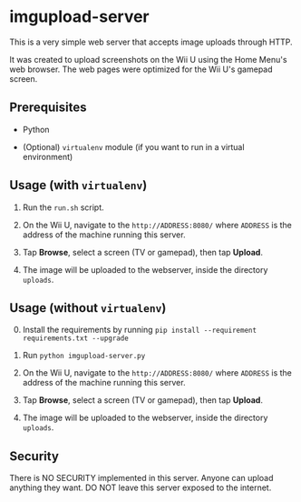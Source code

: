 # imgupload-server

This is a very simple web server that accepts image uploads through HTTP.

It was created to upload screenshots on the Wii U using the Home Menu's web browser. The
web pages were optimized for the Wii U's gamepad screen.


## Prerequisites

- Python

- (Optional) `virtualenv` module (if you want to run in a virtual environment)


## Usage (with `virtualenv`)

1. Run the `run.sh` script.

2. On the Wii U, navigate to the `http://ADDRESS:8080/` where `ADDRESS` is the address of
   the machine running this server.
   
3. Tap **Browse**, select a screen (TV or gamepad), then tap **Upload**.

4. The image will be uploaded to the webserver, inside the directory `uploads`.


## Usage (without `virtualenv`)

0. Install the requirements by running 
   `pip install --requirement requirements.txt --upgrade`

1. Run `python imgupload-server.py`

2. On the Wii U, navigate to the `http://ADDRESS:8080/` where `ADDRESS` is the address of
   the machine running this server.
   
3. Tap **Browse**, select a screen (TV or gamepad), then tap **Upload**.

4. The image will be uploaded to the webserver, inside the directory `uploads`.


## Security

There is NO SECURITY implemented in this server. Anyone can upload anything they want. DO
NOT leave this server exposed to the internet.
